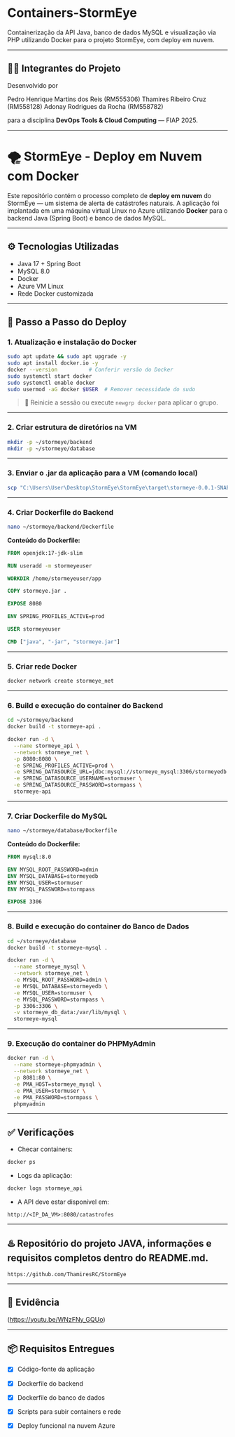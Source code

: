 # Containers-StormEye
Containerização da API Java, banco de dados MySQL e visualização via PHP utilizando Docker para o projeto StormEye, com deploy em nuvem.

---

## 👨‍💻 Integrantes do Projeto

Desenvolvido por 

Pedro Henrique Martins dos Reis (RM555306)
Thamires Ribeiro Cruz (RM558128)
Adonay Rodrigues da Rocha (RM558782)

para a disciplina **DevOps Tools & Cloud Computing** — FIAP 2025.

---

# 🌪️ StormEye - Deploy em Nuvem com Docker

Este repositório contém o processo completo de **deploy em nuvem** do StormEye — um sistema de alerta de catástrofes naturais. A aplicação foi implantada em uma máquina virtual Linux no Azure utilizando **Docker** para o backend Java (Spring Boot) e banco de dados MySQL.

---

## ⚙️ Tecnologias Utilizadas

- Java 17 + Spring Boot
- MySQL 8.0
- Docker
- Azure VM Linux
- Rede Docker customizada

---

## 🚀 Passo a Passo do Deploy

### 1. Atualização e instalação do Docker

```bash
sudo apt update && sudo apt upgrade -y
sudo apt install docker.io -y
docker --version          # Conferir versão do Docker
sudo systemctl start docker
sudo systemctl enable docker
sudo usermod -aG docker $USER  # Remover necessidade do sudo
```

> 🔁 Reinicie a sessão ou execute `newgrp docker` para aplicar o grupo.

---

### 2. Criar estrutura de diretórios na VM

```bash
mkdir -p ~/stormeye/backend
mkdir -p ~/stormeye/database
```

---

### 3. Enviar o .jar da aplicação para a VM (comando local)

```bash
scp "C:\Users\User\Desktop\StormEye\StormEye\target\stormeye-0.0.1-SNAPSHOT.jar" admlnx@<IP_DA_VM>:~/stormeye/backend/stormeye.jar
```

---

### 4. Criar Dockerfile do Backend

```bash
nano ~/stormeye/backend/Dockerfile
```

**Conteúdo do Dockerfile:**

```Dockerfile
FROM openjdk:17-jdk-slim

RUN useradd -m stormeyeuser

WORKDIR /home/stormeyeuser/app

COPY stormeye.jar .

EXPOSE 8080

ENV SPRING_PROFILES_ACTIVE=prod

USER stormeyeuser

CMD ["java", "-jar", "stormeye.jar"]
```

---

### 5. Criar rede Docker

```bash
docker network create stormeye_net
```

---

### 6. Build e execução do container do Backend

```bash
cd ~/stormeye/backend
docker build -t stormeye-api .

docker run -d \
  --name stormeye_api \
  --network stormeye_net \
  -p 8080:8080 \
  -e SPRING_PROFILES_ACTIVE=prod \
  -e SPRING_DATASOURCE_URL=jdbc:mysql://stormeye_mysql:3306/stormeyedb \
  -e SPRING_DATASOURCE_USERNAME=stormuser \
  -e SPRING_DATASOURCE_PASSWORD=stormpass \
  stormeye-api
```

---

### 7. Criar Dockerfile do MySQL

```bash
nano ~/stormeye/database/Dockerfile
```

**Conteúdo do Dockerfile:**

```Dockerfile
FROM mysql:8.0

ENV MYSQL_ROOT_PASSWORD=admin
ENV MYSQL_DATABASE=stormeyedb
ENV MYSQL_USER=stormuser
ENV MYSQL_PASSWORD=stormpass

EXPOSE 3306
```

---

### 8. Build e execução do container do Banco de Dados

```bash
cd ~/stormeye/database
docker build -t stormeye-mysql .

docker run -d \
  --name stormeye_mysql \
  --network stormeye_net \
  -e MYSQL_ROOT_PASSWORD=admin \
  -e MYSQL_DATABASE=stormeyedb \
  -e MYSQL_USER=stormuser \
  -e MYSQL_PASSWORD=stormpass \
  -p 3306:3306 \
  -v stormeye_db_data:/var/lib/mysql \
  stormeye-mysql
```
---
### 9. Execução do container do PHPMyAdmin

```bash
docker run -d \
  --name stormeye-phpmyadmin \
  --network stormeye_net \
  -p 8081:80 \
  -e PMA_HOST=stormeye_mysql \
  -e PMA_USER=stormuser \
  -e PMA_PASSWORD=stormpass \
  phpmyadmin
```
---

## ✅ Verificações

- Checar containers:
```bash
docker ps
```

- Logs da aplicação:
```bash
docker logs stormeye_api
```

- A API deve estar disponível em:
```
http://<IP_DA_VM>:8080/catastrofes
```

---

## ♨️ Repositório do projeto JAVA, informações e requisitos completos dentro do README.md.
```
https://github.com/ThamiresRC/StormEye

```
---

## 📸 Evidência

(https://youtu.be/WNzFNy_GQUo)

---

## 📦 Requisitos Entregues

- [x] Código-fonte da aplicação
- [x] Dockerfile do backend
- [x] Dockerfile do banco de dados
- [x] Scripts para subir containers e rede
- [x] Deploy funcional na nuvem Azure


